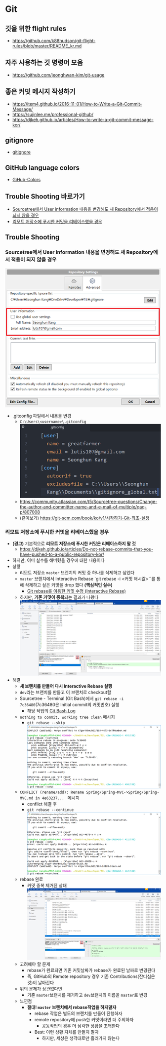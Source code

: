 # Git

## 깃을 위한 flight rules
- https://github.com/k88hudson/git-flight-rules/blob/master/README_kr.md

## 자주 사용하는 깃 명령어 모음
- https://github.com/jeonghwan-kim/git-usage

## 좋은 커밋 메시지 작성하기
- https://item4.github.io/2016-11-01/How-to-Write-a-Git-Commit-Message/
- https://sujinlee.me/professional-github/
- https://djkeh.github.io/articles/How-to-write-a-git-commit-message-kor/

## gitignore
- [gitignore](Git-gitignore.md)

## GitHub language colors
- [GiHub-Colors](Git-GitHub-Colors.md)

## Trouble Shooting 바로가기
- [Sourcetree에서 User information 내용을 변경해도 새 Repository에서 적용이 되지 않을 경우](#sourcetree에서-user-information-내용을-변경해도-새-repository에서-적용이-되지-않을-경우)
- [리모트 저장소에 푸시한 커밋을 리베이스했을 경우](#리모트-저장소에-푸시한-커밋을-리베이스했을-경우)


## Trouble Shooting
### Sourcetree에서 User information 내용을 변경해도 새 Repository에서 적용이 되지 않을 경우
![git-usage-sourcetree-repository-settings](images/git-usage-sourcetree-repository-settings.png)

- .gitconfig 파일에서 내용을 변경
  - `C:\Users\<username>\.gitconfig`
  ![git-usage-gitconfig](images/git-usage-gitconfig.png)
  - https://community.atlassian.com/t5/Sourcetree-questions/Change-the-author-and-committer-name-and-e-mail-of-multiple/qaq-p/807008
  - (같이보기) https://git-scm.com/book/ko/v1/시작하기-Git-최초-설정

### 리모트 저장소에 푸시한 커밋을 리베이스했을 경우
- **(경고)** 기본적으로 **리모트 저장소에 푸시한 커밋은 리베이스하지 말 것**
  - https://djkeh.github.io/articles/Do-not-rebase-commits-that-you-have-pushed-to-a-public-repository-kor/
- 하지만, 이미 실수를 해버렸을 경우에 대한 내용이다
- 상황
  - 리모트 저장소 `master` 브랜치의 커밋 중 하나를 삭제하고 싶었다
  - `master` 브랜치에서 Interactive Rebase `git rebase -i <커밋 해시값>``를 통해 삭제하고 싶은 커밋을 drop 했다 **(핵심적인 실수)**
    - [Git rebase를 이용한 커밋 수정 (Interactive Rebase)](https://wckhg89.github.io/archivers/rebase)
  -  하지만, **기존 커밋이 중복**되는 결과가 나왔다
  ![git-rebase-problem](images/git-rebase-problem/git-rebase-problem.png)
- 해결
  - **새 브랜치를 만들어 다시 Interactive Rebase 실행**
  - `dev`라는 브랜치를 만들고 이 브랜치로 checkout함
  - Sourcetree - Terminal (Git Bash)에서 `git rebase -i 7c36480`(7c36480은 Initial commit의 커밋번호) 실행
    - 해당 작업의 [Git Bash Log](data/git-rebase-log.docx)
  - `nothing to commit, working tree clean` 메시지
    - `git rebase --skip`
    ![git-rebase-skip](images/git-rebase-problem/git-rebase-skip.png)
  - `CONFLICT (rename/add): Rename Spring/Spring-MVC->Spring/Spring-MVC.md in 4e63237... ` 메시지
    - conflict 해결 후
    - `git rebase --continue`
    ![git-rebase-continue](images/git-rebase-problem/git-rebase-continue.png)
  - rebase 완료
    - 커밋 중복 제거된 상태
    ![git-rebase-done](images/git-rebase-problem/git-rebase-done.png)
  - 고려해야 할 문제
    - rebase가 완료되면 기존 커밋날짜가 rebase가 완료된 날짜로 변경된다
    - 즉, GitHub의 Remote repository 경우 기존 Contributions(잔디심은 것)이 날아간다
  - 위의 문제가 상관없다면
    - 기존 `master`브랜치를 제거하고 `dev`브랜치의 이름을 `master`로 변경
  - 느낀점
    - **절대! `master` 브랜치에서 rebase작업을 하지말자**
      - rebase 작업은 별도의 브랜치를 만들어 진행하자
      - remote repository에 push한 커밋이라면 더 주의하자
        - 공동작업의 경우 더 심각한 상황을 초래한다
      - Best: 이런 상황 자체를 만들지 말자
        - 하지만, 세상은 생각대로만 흘러가지 않는다
